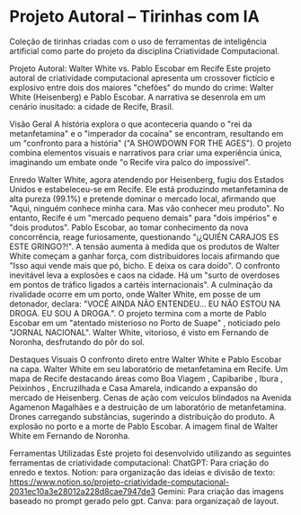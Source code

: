 # Projeto Autoral – Tirinhas com IA

Coleção de tirinhas criadas com o uso de ferramentas de inteligência artificial como parte do projeto da disciplina Criatividade Computacional.

Projeto Autoral: Walter White vs. Pablo Escobar em Recife
Este projeto autoral de criatividade computacional apresenta um crossover fictício e explosivo entre dois dos maiores "chefões" do mundo do crime: Walter White (Heisenberg) e Pablo Escobar. A narrativa se desenrola em um cenário inusitado: a cidade de Recife, Brasil.

Visão Geral
A história explora o que aconteceria quando o "rei da metanfetamina" e o "imperador da cocaína" se encontram, resultando em um "confronto para a história" ("A SHOWDOWN FOR THE AGES"). O projeto combina elementos visuais e narrativos para criar uma experiência única, imaginando um embate onde "o Recife vira palco do impossível".

Enredo
Walter White, agora atendendo por Heisenberg, fugiu dos Estados Unidos e estabeleceu-se em Recife. Ele está produzindo metanfetamina de alta pureza (99.1%) e pretende dominar o mercado local, afirmando que "Aqui, ninguém conhece minha cara. Mas vão conhecer meu produto".
No entanto, Recife é um "mercado pequeno demais" para "dois impérios" e "dois produtos". Pablo Escobar, ao tomar conhecimento da nova concorrência, reage furiosamente, questionando "¡¿QUIÉN CARAJOS ES ESTE GRINGO?!".
A tensão aumenta à medida que os produtos de Walter White começam a ganhar força, com distribuidores locais afirmando que "Isso aqui vende mais que pó, bicho. E deixa os cara doido".
O confronto inevitável leva a explosões e caos na cidade. Há um "surto de overdoses em pontos de tráfico ligados a cartéis internacionais". A culminação da rivalidade ocorre em um porto, onde Walter White, em posse de um detonador, declara: "VOCÊ AINDA NÃO ENTENDEU... EU NÃO ESTOU NA DROGA. EU SOU A DROGA.".
O projeto termina com a morte de Pablo Escobar em um "atentado misterioso no Porto de Suape" , noticiado pelo "JORNAL NACIONAL". Walter White, vitorioso, é visto em Fernando de Noronha, desfrutando do pôr do sol.

Destaques Visuais
O confronto direto entre Walter White e Pablo Escobar na capa.
Walter White em seu laboratório de metanfetamina em Recife.
Um mapa de Recife destacando áreas como Boa Viagem , Capibaribe , Ibura , Peixinhos , Encruzilhada e Casa Amarela, indicando a expansão do mercado de Heisenberg.
Cenas de ação com veículos blindados na Avenida Agamenon Magalhães e a destruição de um laboratório de metanfetamina.
Drones carregando substâncias, sugerindo a distribuição do produto.
A explosão no porto e a morte de Pablo Escobar.
A imagem final de Walter White em Fernando de Noronha.

Ferramentas Utilizadas
Este projeto foi desenvolvido utilizando as seguintes ferramentas de criatividade computacional:
ChatGPT: Para criação do enredo e textos.
Notion: para organização das ideias e divisão de texto: https://www.notion.so/projeto-criatividade-computacional-2031ec10a3e28012a228d8cae7947de3
Gemini: Para criação das imagens baseado no prompt gerado pelo gpt.
Canva: para organizaçaõ de layout.
